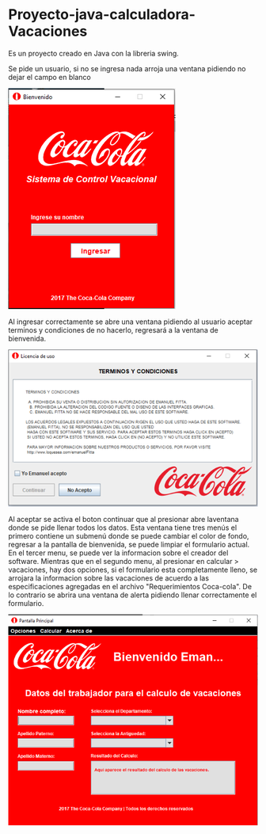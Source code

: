 # Proyecto-java-calculadora-Vacaciones

Es un proyecto creado en Java con la libreria swing. 

Se pide un usuario, si no se ingresa nada arroja una ventana pidiendo no dejar el campo en blanco

<img src="bienvenida.png"/>

Al ingresar correctamente se abre una ventana pidiendo al usuario aceptar terminos y condiciones de no hacerlo, regresará a la ventana de bienvenida.

<img src="Licencia.png"/>

Al aceptar se activa el boton continuar que al presionar abre laventana donde se pide llenar todos los datos. Esta ventana tiene tres menús el primero contiene un submenú donde se puede cambiar el color de fondo,
regresar a la pantalla de bienvenida, se puede limpiar el formulario actual. En el tercer menu, se puede ver la informacion sobre el creador del software. Mientras que en el segundo menu, 
al presionar en calcular > vacaciones, hay dos opciones, si el formulario esta completamente lleno, se arrojara la informacion sobre las vacaciones de acuerdo a las especificaciones
agregadas en el archivo "Requerimientos Coca-cola". De lo contrario se abrira una ventana de alerta pidiendo llenar correctamente el formulario.

<img src="principal.png"/>

